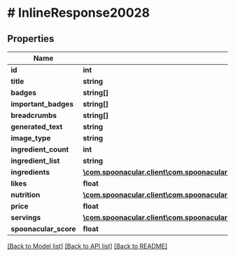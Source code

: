 # # InlineResponse20028

## Properties

Name | Type | Description | Notes
------------ | ------------- | ------------- | -------------
**id** | **int** |  | 
**title** | **string** |  | 
**badges** | **string[]** |  | 
**important_badges** | **string[]** |  | 
**breadcrumbs** | **string[]** |  | 
**generated_text** | **string** |  | 
**image_type** | **string** |  | 
**ingredient_count** | **int** |  | [optional] 
**ingredient_list** | **string** |  | 
**ingredients** | [**\com.spoonacular.client\com.spoonacular.client.model\InlineResponse20028Ingredients[]**](InlineResponse20028Ingredients.md) |  | 
**likes** | **float** |  | 
**nutrition** | [**\com.spoonacular.client\com.spoonacular.client.model\InlineResponse20028Nutrition**](InlineResponse20028Nutrition.md) |  | 
**price** | **float** |  | 
**servings** | [**\com.spoonacular.client\com.spoonacular.client.model\InlineResponse20028Servings**](InlineResponse20028Servings.md) |  | 
**spoonacular_score** | **float** |  | 

[[Back to Model list]](../../README.md#documentation-for-models) [[Back to API list]](../../README.md#documentation-for-api-endpoints) [[Back to README]](../../README.md)



